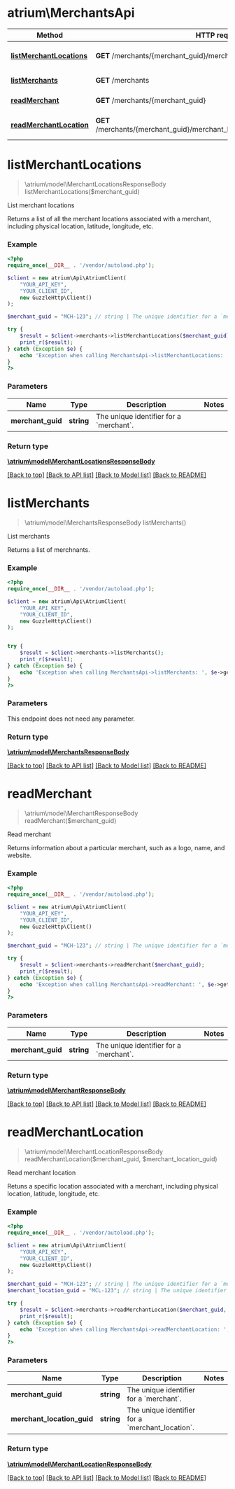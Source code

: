# atrium\MerchantsApi

Method | HTTP request | Description
------------- | ------------- | -------------
[**listMerchantLocations**](MerchantsApi.md#listMerchantLocations) | **GET** /merchants/{merchant_guid}/merchant_locations | List merchant locations
[**listMerchants**](MerchantsApi.md#listMerchants) | **GET** /merchants | List merchants
[**readMerchant**](MerchantsApi.md#readMerchant) | **GET** /merchants/{merchant_guid} | Read merchant
[**readMerchantLocation**](MerchantsApi.md#readMerchantLocation) | **GET** /merchants/{merchant_guid}/merchant_locations/{merchant_location_guid} | Read merchant location


# **listMerchantLocations**
> \atrium\model\MerchantLocationsResponseBody listMerchantLocations($merchant_guid)

List merchant locations

Returns a list of all the merchant locations associated with a merchant, including physical location, latitude, longitude, etc.

### Example
```php
<?php
require_once(__DIR__ . '/vendor/autoload.php');

$client = new atrium\Api\AtriumClient(
    "YOUR_API_KEY",
    "YOUR_CLIENT_ID",
    new GuzzleHttp\Client()
);

$merchant_guid = "MCH-123"; // string | The unique identifier for a `merchant`.

try {
    $result = $client->merchants->listMerchantLocations($merchant_guid);
    print_r($result);
} catch (Exception $e) {
    echo 'Exception when calling MerchantsApi->listMerchantLocations: ', $e->getMessage(), PHP_EOL;
}
?>
```

### Parameters

Name | Type | Description  | Notes
------------- | ------------- | ------------- | -------------
 **merchant_guid** | **string**| The unique identifier for a &#x60;merchant&#x60;. |

### Return type

[**\atrium\model\MerchantLocationsResponseBody**](../Model/MerchantLocationsResponseBody.md)

[[Back to top]](#) [[Back to API list]](../../README.md#documentation-for-api-endpoints) [[Back to Model list]](../../README.md#documentation-for-models) [[Back to README]](../../README.md)

# **listMerchants**
> \atrium\model\MerchantsResponseBody listMerchants()

List merchants

Returns a list of merchnants.

### Example
```php
<?php
require_once(__DIR__ . '/vendor/autoload.php');

$client = new atrium\Api\AtriumClient(
    "YOUR_API_KEY",
    "YOUR_CLIENT_ID",
    new GuzzleHttp\Client()
);


try {
    $result = $client->merchants->listMerchants();
    print_r($result);
} catch (Exception $e) {
    echo 'Exception when calling MerchantsApi->listMerchants: ', $e->getMessage(), PHP_EOL;
}
?>
```

### Parameters
This endpoint does not need any parameter.

### Return type

[**\atrium\model\MerchantsResponseBody**](../Model/MerchantsResponseBody.md)

[[Back to top]](#) [[Back to API list]](../../README.md#documentation-for-api-endpoints) [[Back to Model list]](../../README.md#documentation-for-models) [[Back to README]](../../README.md)

# **readMerchant**
> \atrium\model\MerchantResponseBody readMerchant($merchant_guid)

Read merchant

Returns information about a particular merchant, such as a logo, name, and website.

### Example
```php
<?php
require_once(__DIR__ . '/vendor/autoload.php');

$client = new atrium\Api\AtriumClient(
    "YOUR_API_KEY",
    "YOUR_CLIENT_ID",
    new GuzzleHttp\Client()
);

$merchant_guid = "MCH-123"; // string | The unique identifier for a `merchant`.

try {
    $result = $client->merchants->readMerchant($merchant_guid);
    print_r($result);
} catch (Exception $e) {
    echo 'Exception when calling MerchantsApi->readMerchant: ', $e->getMessage(), PHP_EOL;
}
?>
```

### Parameters

Name | Type | Description  | Notes
------------- | ------------- | ------------- | -------------
 **merchant_guid** | **string**| The unique identifier for a &#x60;merchant&#x60;. |

### Return type

[**\atrium\model\MerchantResponseBody**](../Model/MerchantResponseBody.md)

[[Back to top]](#) [[Back to API list]](../../README.md#documentation-for-api-endpoints) [[Back to Model list]](../../README.md#documentation-for-models) [[Back to README]](../../README.md)

# **readMerchantLocation**
> \atrium\model\MerchantLocationResponseBody readMerchantLocation($merchant_guid, $merchant_location_guid)

Read merchant location

Retuns a specific location associated with a merchant, including physical location, latitude, longitude, etc.

### Example
```php
<?php
require_once(__DIR__ . '/vendor/autoload.php');

$client = new atrium\Api\AtriumClient(
    "YOUR_API_KEY",
    "YOUR_CLIENT_ID",
    new GuzzleHttp\Client()
);

$merchant_guid = "MCH-123"; // string | The unique identifier for a `merchant`.
$merchant_location_guid = "MCL-123"; // string | The unique identifier for a `merchant_location`.

try {
    $result = $client->merchants->readMerchantLocation($merchant_guid, $merchant_location_guid);
    print_r($result);
} catch (Exception $e) {
    echo 'Exception when calling MerchantsApi->readMerchantLocation: ', $e->getMessage(), PHP_EOL;
}
?>
```

### Parameters

Name | Type | Description  | Notes
------------- | ------------- | ------------- | -------------
 **merchant_guid** | **string**| The unique identifier for a &#x60;merchant&#x60;. |
 **merchant_location_guid** | **string**| The unique identifier for a &#x60;merchant_location&#x60;. |

### Return type

[**\atrium\model\MerchantLocationResponseBody**](../Model/MerchantLocationResponseBody.md)

[[Back to top]](#) [[Back to API list]](../../README.md#documentation-for-api-endpoints) [[Back to Model list]](../../README.md#documentation-for-models) [[Back to README]](../../README.md)

